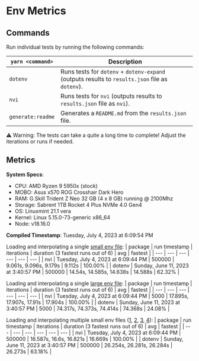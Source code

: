 # Env Metrics

## Commands

Run individual tests by running the following commands:

| `yarn <command>` | Description                                                                                     |
| ---------------- | ----------------------------------------------------------------------------------------------- |
| `dotenv`         | Runs tests for `dotenv` + `dotenv-expand` (outputs results to `results.json` file as `dotenv`). |
| `nvi`            | Runs tests for `nvi` (outputs results to `results.json` file as `nvi`).                       |
| `generate:readme`| Generates a `README.md` from the `results.json` file.                                           |

⚠️ Warning: The tests can take a quite a long time to complete! Adjust the iterations or runs if needed.


## Metrics

**System Specs**:

- CPU: AMD Ryzen 9 5950x (stock)
- MOBO: Asus x570 ROG Crosshair Dark Hero
- RAM: G.Skill Trident Z Neo 32 GB (4 x 8 GB) running @ 2100Mhz
- Storage: Sabrent 1TB Rocket 4 Plus NVMe 4.0 Gen4
- OS: Linuxmint 21.1 vera
- Kernel: Linux 5.15.0-73-generic x86_64
- Node: v18.16.0

**Compiled Timestamp**: Tuesday, July 4, 2023 at 6:09:54 PM

Loading and interpolating a single [small env file](https://github.com/mattcarlotta/nvi/blob/main/benchmarks/.env):
| package | run timestamp | iterations | duration (3 fastest runs out of 6) | avg | fastest |
| --- | --- | --- | --- | --- | --- |
| nvi | Tuesday, July 4, 2023 at 6:09:44 PM | 500000 | 9.061s, 9.096s, 9.179s | 9.112s | 100.00% |
| dotenv | Sunday, June 11, 2023 at 3:40:57 PM | 500000 | 14.54s, 14.585s, 14.638s | 14.588s | 62.32% |

Loading and interpolating a single [large env file](https://github.com/mattcarlotta/nvi/blob/main/benchmarks/.env.interp):
| package | run timestamp | iterations | duration (3 fastest runs out of 6) | avg | fastest |
| --- | --- | --- | --- | --- | --- |
| nvi | Tuesday, July 4, 2023 at 6:09:44 PM | 5000 | 17.895s, 17.907s, 17.91s | 17.904s | 100.00% |
| dotenv | Sunday, June 11, 2023 at 3:40:57 PM | 5000 | 74.317s, 74.373s, 74.414s | 74.368s | 24.08% |

Loading and interpolating multiple small env files ([1](https://github.com/mattcarlotta/nvi/blob/main/benchmarks/.env), [2](https://github.com/mattcarlotta/nvi/blob/main/benchmarks/.env.development), [3](https://github.com/mattcarlotta/nvi/blob/main/benchmarks/.env.local), [4](https://github.com/mattcarlotta/nvi/blob/main/benchmarks/.env.development.local)):
| package | run timestamp | iterations | duration (3 fastest runs out of 6) | avg | fastest |
| --- | --- | --- | --- | --- | --- |
| nvi | Tuesday, July 4, 2023 at 6:09:44 PM | 500000 | 16.587s, 16.6s, 16.821s | 16.669s | 100.00% |
| dotenv | Sunday, June 11, 2023 at 3:40:57 PM | 500000 | 26.254s, 26.281s, 26.284s | 26.273s | 63.18% |
